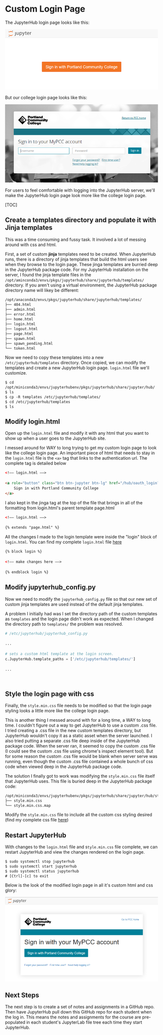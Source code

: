 # Custom Login Page

The JupyterHub login page looks like this:

![jupyterhub login page](images/login_with_google.PNG)

But our college login page looks like this:

![jupyterhub login page](images/college_login_page.PNG)

For users to feel comfortable with logging into the JupyterHub server, we'll make the JupyterHub login page look more like the college login page.

[TOC]

## Create a templates directory and populate it with Jinja templates

This was a time consuming and fussy task. It involved a lot of messing around with css and html.

First, a set of custom **jinja** templates need to be created. When JupyterHub runs, there is a directory of jinja templates that build the html users see when they browse to the login page. These jinga templates are burried deep in the JupyterHub package code. For my JupyterHub installation on the server, I found the jinja template files in the ```/opt/aminconda3/envs/pkgs/jupyterhub/share/jupyterhub/templates/``` directory. If you aren't using a virtual environment, the JupyterHub package directory name will likey be different:

```text
/opt/anaconda3/envs/pkgs/jupyterhub/share/jupyterhub/templates/
├── 404.html
├── admin.html
├── error.html
├── home.html
├── login.html
├── logout.html
├── page.html
├── spawn.html
├── spawn_pending.html
└── token.html
```

Now we need to copy these templates into a new ```/etc/jupyterhub/templates``` directory. Once copied, we can modify the templates and create a new JupyterHub login page. ```login.html``` file we'll customize.

```text
$ cd /opt/miniconda3/envs/jupyterhubenv/pkgs/jupyterhub/share/jupyter/hub/
$ ls
$ cp -R templates /etc/jupyterhub/templates/
$ cd /etc/jupyterhub/templates
$ ls
```

## Modify login.html

Open up the ```login.html``` file and modify it with any html that you want to show up when a user goes to the JupyterHub site.

I messed around for WAY to long trying to get my custom login page to look like the college login page. An important piece of html that needs to stay in the ```login.html``` file is the ```<a>``` tag that links to the authentication url. The complete tag is detailed below

```html
<!–– login.html ––>

<a role="button" class="btn btn-jupyter btn-lg" href="/hub/oauth_login?next=">
    Sign in with Portland Community College
</a>
```

I also kept in the jinga tag at the top of the file that brings in all of the formatting from login.html's parent template page.html

```html
<!–– login.html ––>

{% extends "page.html" %}
```


All the changes I made to the login template were inside the "login" block of ```login.html```. You can find my complete ```login.html``` file [here](https://github.com/ProfessorKazarinoff/jupyterhub-engr114/blob/master/templates/login.html)

```html
{% block login %}

<!–– make changes here ––>

{% endblock login %}
```

## Modify jupyterhub_config.py

Now we need to modify the ```jupyterhub_config.py``` file so that our new set of custom jinja templates are used instead of the default jinja templates.

A problem I initially had was I set the directory path of the custom templates as ```templates``` and the login page didn't work as expected. When I changed the directory path to ```templates/``` the problem was resolved.

```python
# /etc/jupyterhub/jupyterhub_config.py

...

# sets a custom html template at the login screen.
c.JupyterHub.template_paths = ['/etc/jupyterhub/templates/']

...

```

<br>

## Style the login page with css

Finally, the ```style.min.css``` file needs to be modified so that the login page styling looks a little more like the college login page.

This is another thing I messed around with for a long time, a WAY to long time. I couldn't figure out a way to get JupyterHub to use a custom .css file. I tried creating a .css file in the new custom templates directory, but JupyterHub wouldn't copy it as a static asset when the server launched. I also tried putting a separate .css file deep inside of the JupyterHub package code. When the server ran, it seemed to copy the custom .css file (I could see the custom .css file using chrome's inspect element tool). But for some reason the custom .css file would be blank when server serve was running, even though the custom .css file contained a whole bunch of css code when viewed deep in the JupyterHub package code.

The solution I finally got to work was modifying the ```style.min.css``` file itself that JupyterHub uses. This file is buried deep in the JupyterHub package code:

```
/opt/miniconda3/envs/jupyterhubenv/pkgs/jupyterhub/share/jupyter/hub/static/css/
├── style.min.css
└── style.min.css.map
```

Modify the ```style.min.css``` file to include all the custom css styling desired (find my complete css file [here](https://github.com/ProfessorKazarinoff/jupyterhub-engr114/blob/master/style.min.css)) 

## Restart JupyterHub

With changes to the ```login.html``` file and s```tyle.min.css``` file complete, we can restart JupyterHub and view the changes rendered on the login page.

```text
$ sudo systemctl stop jupyterhub
$ sudo systemctl start jupyterhub
$ sudo systemctl status jupyterhub
# [Ctrl]-[c] to exit
```

Below is the look of the modified login page in all it's custom html and css glory:

![login page image](images/custom_login_page.PNG)

## Next Steps

The next step is to create a set of notes and assignments in a GitHub repo. Then have JupyterHub pull down this GitHub repo for each student when the log in. This means the notes and assignments for the course are pre-populated in each student's JupyterLab file tree each time they start JupyterHub.

<br>
